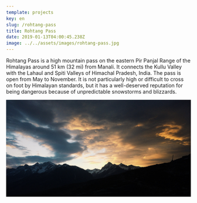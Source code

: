 ```yaml
---
template: projects
key: en
slug: /rohtang-pass
title: Rohtang Pass
date: 2019-01-13T04:00:45.238Z
image: ../../assets/images/rohtang-pass.jpg
---
```

Rohtang Pass is a high mountain pass on the eastern Pir Panjal Range of the Himalayas around 51 km (32 mi) from Manali. It connects the Kullu Valley with the Lahaul and Spiti Valleys of Himachal Pradesh, India. The pass is open from May to November. It is not particularly high or difficult to cross on foot by Himalayan standards, but it has a well-deserved reputation for being dangerous because of unpredictable snowstorms and blizzards.

![Rohtang Pass](../../assets/images/rohtang-pass.jpg)
